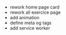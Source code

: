 - rework home page card
- rework all exercice page
- add animation
- define meta og tags
- add service worker
